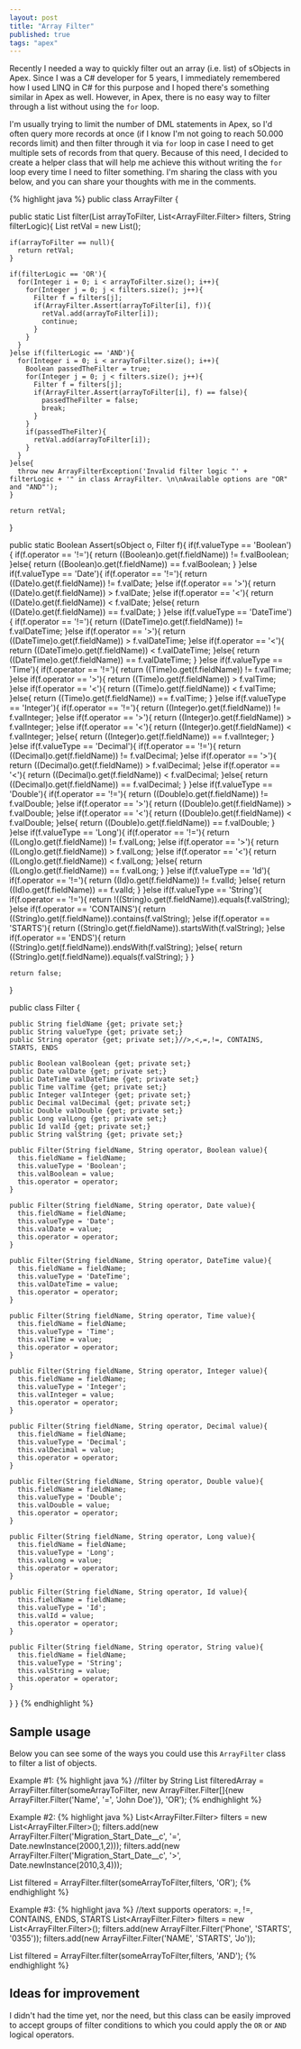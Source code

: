 ```yaml
---
layout: post
title: "Array Filter"
published: true
tags: "apex"
---
```


Recently I needed a way to quickly filter out an array (i.e. list) of sObjects in Apex. Since I was a C# developer for 5 years, I immediately remembered how I used LINQ in C# for this purpose and I hoped there's something similar in Apex as well. However, in Apex, there is no easy way to filter through a list without using the `for` loop.

I'm usually trying to limit the number of DML statements in Apex, so I'd often query more records at once (if I know I'm not going to reach 50.000 records limit) and then filter through it via `for` loop in case I need to get multiple sets of records from that query. Because of this need, I decided to create a helper class that will help me achieve this without writing the `for` loop every time I need to filter something. I'm sharing the class with you below, and you can share your thoughts with me in the comments.

{% highlight java %}
public class ArrayFilter {

  public static List<sObject> filter(List<sObject> arrayToFilter, List<ArrayFilter.Filter> filters, String filterLogic){
    List<sObject> retVal = new List<sObject>();

    if(arrayToFilter == null){
      return retVal;
    }

    if(filterLogic == 'OR'){
      for(Integer i = 0; i < arrayToFilter.size(); i++){
        for(Integer j = 0; j < filters.size(); j++){
          Filter f = filters[j];
          if(ArrayFilter.Assert(arrayToFilter[i], f)){
            retVal.add(arrayToFilter[i]);
            continue;
          }
        }
      }
    }else if(filterLogic == 'AND'){
      for(Integer i = 0; i < arrayToFilter.size(); i++){
        Boolean passedTheFilter = true;
        for(Integer j = 0; j < filters.size(); j++){
          Filter f = filters[j];
          if(ArrayFilter.Assert(arrayToFilter[i], f) == false){
            passedTheFilter = false;
            break;
          }
        }
        if(passedTheFilter){
          retVal.add(arrayToFilter[i]);
        }
      }
    }else{
      throw new ArrayFilterException('Invalid filter logic "' + filterLogic + '" in class ArrayFilter. \n\nAvailable options are "OR" and "AND"');
    }

    return retVal;
  }

  public static Boolean Assert(sObject o, Filter f){
    if(f.valueType == 'Boolean'){
      if(f.operator == '!='){
        return ((Boolean)o.get(f.fieldName)) != f.valBoolean;
      }else{
        return ((Boolean)o.get(f.fieldName)) == f.valBoolean;
      }
    }else if(f.valueType == 'Date'){
      if(f.operator == '!='){
        return ((Date)o.get(f.fieldName)) != f.valDate;
      }else if(f.operator == '>'){
        return ((Date)o.get(f.fieldName)) > f.valDate;
      }else if(f.operator == '<'){
        return ((Date)o.get(f.fieldName)) < f.valDate;
      }else{
        return ((Date)o.get(f.fieldName)) == f.valDate;
      }
    }else if(f.valueType == 'DateTime'){
      if(f.operator == '!='){
        return ((DateTime)o.get(f.fieldName)) != f.valDateTime;
      }else if(f.operator == '>'){
        return ((DateTime)o.get(f.fieldName)) > f.valDateTime;
      }else if(f.operator == '<'){
        return ((DateTime)o.get(f.fieldName)) < f.valDateTime;
      }else{
        return ((DateTime)o.get(f.fieldName)) == f.valDateTime;
      }
    }else if(f.valueType == 'Time'){
      if(f.operator == '!='){
        return ((Time)o.get(f.fieldName)) != f.valTime;
      }else if(f.operator == '>'){
        return ((Time)o.get(f.fieldName)) > f.valTime;
      }else if(f.operator == '<'){
        return ((Time)o.get(f.fieldName)) < f.valTime;
      }else{
        return ((Time)o.get(f.fieldName)) == f.valTime;
      }
    }else if(f.valueType == 'Integer'){
      if(f.operator == '!='){
        return ((Integer)o.get(f.fieldName)) != f.valInteger;
      }else if(f.operator == '>'){
        return ((Integer)o.get(f.fieldName)) > f.valInteger;
      }else if(f.operator == '<'){
        return ((Integer)o.get(f.fieldName)) < f.valInteger;
      }else{
        return ((Integer)o.get(f.fieldName)) == f.valInteger;
      }
    }else if(f.valueType == 'Decimal'){
      if(f.operator == '!='){
        return ((Decimal)o.get(f.fieldName)) != f.valDecimal;
      }else if(f.operator == '>'){
        return ((Decimal)o.get(f.fieldName)) > f.valDecimal;
      }else if(f.operator == '<'){
        return ((Decimal)o.get(f.fieldName)) < f.valDecimal;
      }else{
        return ((Decimal)o.get(f.fieldName)) == f.valDecimal;
      }
    }else if(f.valueType == 'Double'){
      if(f.operator == '!='){
        return ((Double)o.get(f.fieldName)) != f.valDouble;
      }else if(f.operator == '>'){
        return ((Double)o.get(f.fieldName)) > f.valDouble;
      }else if(f.operator == '<'){
        return ((Double)o.get(f.fieldName)) < f.valDouble;
      }else{
        return ((Double)o.get(f.fieldName)) == f.valDouble;
      }
    }else if(f.valueType == 'Long'){
      if(f.operator == '!='){
        return ((Long)o.get(f.fieldName)) != f.valLong;
      }else if(f.operator == '>'){
        return ((Long)o.get(f.fieldName)) > f.valLong;
      }else if(f.operator == '<'){
        return ((Long)o.get(f.fieldName)) < f.valLong;
      }else{
        return ((Long)o.get(f.fieldName)) == f.valLong;
      }
    }else if(f.valueType == 'Id'){
      if(f.operator == '!='){
        return ((Id)o.get(f.fieldName)) != f.valId;
      }else{
        return ((Id)o.get(f.fieldName)) == f.valId;
      }
    }else if(f.valueType == 'String'){
      if(f.operator == '!='){
        return !((String)o.get(f.fieldName)).equals(f.valString);
      }else if(f.operator == 'CONTAINS'){
        return ((String)o.get(f.fieldName)).contains(f.valString);
      }else if(f.operator == 'STARTS'){
        return ((String)o.get(f.fieldName)).startsWith(f.valString);
      }else if(f.operator == 'ENDS'){
        return ((String)o.get(f.fieldName)).endsWith(f.valString);
      }else{
        return ((String)o.get(f.fieldName)).equals(f.valString);
      }
    }

    return false;
  }

  public class Filter {

    public String fieldName {get; private set;}
    public String valueType {get; private set;}
    public String operator {get; private set;}//>,<,=,!=, CONTAINS, STARTS, ENDS

    public Boolean valBoolean {get; private set;}
    public Date valDate {get; private set;}
    public DateTime valDateTime {get; private set;}
    public Time valTime {get; private set;}
    public Integer valInteger {get; private set;}
    public Decimal valDecimal {get; private set;}
    public Double valDouble {get; private set;}
    public Long valLong {get; private set;}
    public Id valId {get; private set;}
    public String valString {get; private set;}

    public Filter(String fieldName, String operator, Boolean value){
      this.fieldName = fieldName;
      this.valueType = 'Boolean';
      this.valBoolean = value;
      this.operator = operator;
    }

    public Filter(String fieldName, String operator, Date value){
      this.fieldName = fieldName;
      this.valueType = 'Date';
      this.valDate = value;
      this.operator = operator;
    }

    public Filter(String fieldName, String operator, DateTime value){
      this.fieldName = fieldName;
      this.valueType = 'DateTime';
      this.valDateTime = value;
      this.operator = operator;
    }

    public Filter(String fieldName, String operator, Time value){
      this.fieldName = fieldName;
      this.valueType = 'Time';
      this.valTime = value;
      this.operator = operator;
    }

    public Filter(String fieldName, String operator, Integer value){
      this.fieldName = fieldName;
      this.valueType = 'Integer';
      this.valInteger = value;
      this.operator = operator;
    }

    public Filter(String fieldName, String operator, Decimal value){
      this.fieldName = fieldName;
      this.valueType = 'Decimal';
      this.valDecimal = value;
      this.operator = operator;
    }

    public Filter(String fieldName, String operator, Double value){
      this.fieldName = fieldName;
      this.valueType = 'Double';
      this.valDouble = value;
      this.operator = operator;
    }

    public Filter(String fieldName, String operator, Long value){
      this.fieldName = fieldName;
      this.valueType = 'Long';
      this.valLong = value;
      this.operator = operator;
    }

    public Filter(String fieldName, String operator, Id value){
      this.fieldName = fieldName;
      this.valueType = 'Id';
      this.valId = value;
      this.operator = operator;
    }

    public Filter(String fieldName, String operator, String value){
      this.fieldName = fieldName;
      this.valueType = 'String';
      this.valString = value;
      this.operator = operator;
    }

  }
}
{% endhighlight %}

## Sample usage

Below you can see some of the ways you could use this `ArrayFilter` class to filter a list of objects.

Example #1:
{% highlight java %}
//filter by String
List<sObject> filteredArray = ArrayFilter.filter(someArrayToFilter, new ArrayFilter.Filter[]{new ArrayFilter.Filter('Name', '=', 'John Doe')}, 'OR');
{% endhighlight %}

Example #2:
{% highlight java %}
List<ArrayFilter.Filter> filters = new List<ArrayFilter.Filter>();
filters.add(new ArrayFilter.Filter('Migration_Start_Date__c', '=', Date.newInstance(2000,1,2)));
filters.add(new ArrayFilter.Filter('Migration_Start_Date__c', '>', Date.newInstance(2010,3,4)));

List<Account> filtered = ArrayFilter.filter(someArrayToFilter,filters, 'OR');
{% endhighlight %}

Example #3:
{% highlight java %}
//text supports operators: =, !=, CONTAINS, ENDS, STARTS
List<ArrayFilter.Filter> filters = new List<ArrayFilter.Filter>();
filters.add(new ArrayFilter.Filter('Phone', 'STARTS',  '0355'));
filters.add(new ArrayFilter.Filter('NAME', 'STARTS',  'Jo'));

List<Account> filtered = ArrayFilter.filter(someArrayToFilter,filters, 'AND');
{% endhighlight %}

## Ideas for improvement

I didn't had the time yet, nor the need, but this class can be easily improved to accept groups of filter conditions to which you could apply the `OR` or `AND` logical operators.

